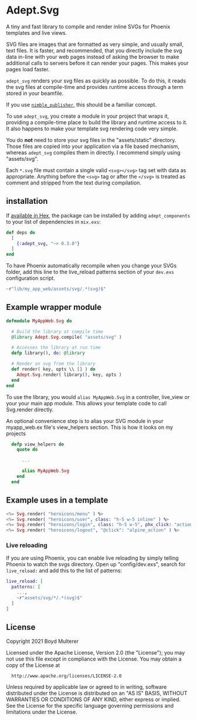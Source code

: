# Adept.Svg

A tiny and fast library to compile and render inline SVGs for Phoenix templates and live views.

SVG files are images that are formatted as very simple, and usually small, text
files. It is faster, and recommended, that you directly include the svg data
in-line with your web pages instead of asking the browser to make additional
calls to servers before it can render your pages. This makes your pages load faster.

`adept_svg` renders your svg files as quickly as possible. To do this, it reads
the svg files at compile-time and provides runtime access through a term
stored in your beamfile.

If you use [`nimble_publisher`](https://github.com/dashbitco/nimble_publisher), this should be a familiar concept.

To use `adept_svg`, you create a module in your project that wraps it, providing
a compile-time place to build the library and runtime access to it. It also happens
to make your template svg rendering code very simple.

You do __not__ need to store your svg files in the "assets/static" directory. Those files
are copied into your application via a file based mechanism, whereas `adept_svg` compiles
them in directly. I recommend simply using "assets/svg".

Each `*.svg` file must contain a single valid `<svg></svg>` tag set with data as appropriate. Anything before the `<svg>` tag or after the `</svg>` is treated as comment and stripped from the text during compilation.


## installation

If [available in Hex](https://hex.pm/docs/publish), the package can be installed
by adding `adept_components` to your list of dependencies in `mix.exs`:

```elixir
def deps do
  [
    {:adept_svg, "~> 0.3.0"}
  ]
end
```

To have Phoenix automatically recompile when you change your SVGs folder, add this line to the live_reload patterns section of your `dev.exs` configuration script.

```elixir
~r"lib/my_app_web/assets/svg/.*(svg)$"
```


## Example wrapper module

```elixir
defmodule MyAppWeb.Svg do

  # Build the library at compile time
  @library Adept.Svg.compile( "assets/svg" )

  # Accesses the library at run time
  defp library(), do: @library

  # Render an svg from the library
  def render( key, opts \\ [] ) do
    Adept.Svg.render( library(), key, opts )
  end
end
```

To use the library, you would `alias MyAppWeb.Svg` in a controller, live_view or
your your main app module. This allows your template code to call Svg.render directly.

An optional convenience step is to alias your SVG module in your myapp_web.ex file's view_helpers section. This is how it looks on my projects

```elixir
  defp view_helpers do
    quote do

      ...

      alias MyAppWeb.Svg
    end
  end
```


## Example uses in a template

```elixir
<%= Svg.render( "heroicons/menu" ) %>
<%= Svg.render( "heroicons/user", class: "h-5 w-5 inline" ) %>
<%= Svg.render( "heroicons/login", class: "h-5 w-5", phx_click: "action" ) %>
<%= Svg.render( "heroicons/logout", "@click": "alpine_action" ) %>
```

### Live reloading

If you are using Phoenix, you can enable live reloading by simply telling Phoenix to watch the svgs directory.
Open up "config/dev.exs", search for `live_reload:` and add this to the list of patterns:

```elixir
live_reload: [
  patterns: [
    ...,
    ~r"assets/svg/*/.*(svg)$"
  ]
]
```


## License

Copyright 2021 Boyd Multerer

  Licensed under the Apache License, Version 2.0 (the "License");
  you may not use this file except in compliance with the License.
  You may obtain a copy of the License at

      http://www.apache.org/licenses/LICENSE-2.0

  Unless required by applicable law or agreed to in writing, software
  distributed under the License is distributed on an "AS IS" BASIS,
  WITHOUT WARRANTIES OR CONDITIONS OF ANY KIND, either express or implied.
  See the License for the specific language governing permissions and
  limitations under the License.